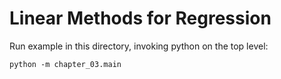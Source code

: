 # Linear Methods for Regression

Run example in this directory, invoking python on the top level:

```
python -m chapter_03.main
```
